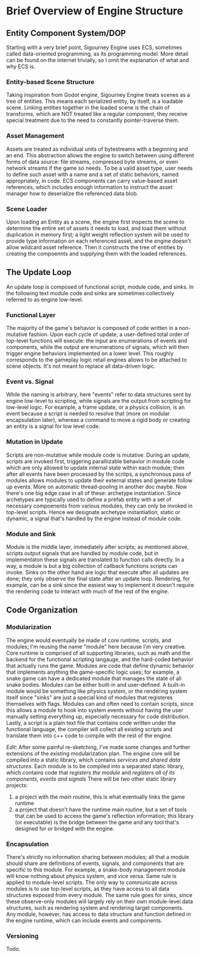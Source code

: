 # Brief Overview of Engine Structure

## Entity Component System/DOP

Starting with a very brief point, Sigourney Engine uses ECS, sometimes called data-oriented programming, as its programming model.
More detail can be found on the internet trivially, so I omit the explanation of what and why ECS is.

### Entity-based Scene Structure

Taking inspiration from Godot engine, Sigourney Engine treats scenes as a tree of entities.
This means each serialized entity, by itself, is a loadable scene.
Linking entities together in the loaded scene is the chain of transforms, which are NOT treated like a regular component; they receive special treatment due to the need to constantly pointer-traverse them.

### Asset Management

Assets are treated as individual units of bytestreams with a beginning and an end.
This abstraction allows the engine to switch between using different forms of data source: file streams, compressed byte streams, or even network streams if the game so needs.
To be a valid asset type, user needs to define such asset with a name and a set of static behaviors, named appropriately, in code.
ECS components can carry value-based asset references, which includes enough information to instruct the asset manager how to deserialize the referenced data blob.

### Scene Loader

Upon loading an Entity as a scene, the engine first inspects the scene to determine the entire set of assets it needs to load, and load them without duplication in memory first; a light weight reflection system will be used to provide type information on each referenced asset, and the engine doesn't allow wildcard asset reference.
Then it constructs the tree of entities by creating the compoennts and supplying them with the loaded references.

## The Update Loop

An update loop is composed of functional script, module code, and sinks.
In the following text module code and sinks are sometimes collectively referred to as engine low-level.

### Functional Layer

The majority of the game's behavior is composed of code written in a non-mutative fashion.
Upon each cycle of update, a user-defined total order of top-level functions will execute: the input are enumerations of events and components, while the output are enumerations of signals, which will then trigger engine behaviors implemented on a lower level.
This roughly corresponds to the gameplay logic retail engines allows to be attached to scene objects.
It's not meant to replace all data-driven logic.

### Event vs. Signal

While the naming is arbitrary, here "events" refer to data structures sent by engine low-level to scripting, while signals are the output from scripting for low-level logic.
For example, a frame update, or a physics collision, is an event because a script is needed to resolve that (more on modular encapsulation later), whereas a command to move a rigid body or creating an entity is a signal for low level code.

### Mutation in Update

Scripts are non-mutative while module code is mutative.
During an update, scripts are invoked first, triggering paralliizable behavior in module code which are only allowed to update internal state within each module; then after all events have been processed by the scritps, a synchronous pass of modules allows modules to update their external states and generate follow up events.
More on automatic thread-pooling in another doc maybe.
Now there's one big edge case in all of these: archetype instantiation.
Since archetypes are typically used to define a prefab entity with a set of necessary compoenents from various modules, they can only be invoked in top-level scripts.
Hence we designate archetype instantiation, static or dynamic, a signal that's handled by the engine instead of module code.

### Module and Sink

Module is the middle layer, immediately after scripts; as mentioned above, scripts output signals that are handled by module code, but in implementaton these signals are translated to function calls directly. 
In a way, a module is but a big collection of callback functions scripts can invoke.
Sinks on the other hand are logic that execute after all updates are done; they only observe the final state after an update loop.
Rendering, for example, can be a sink since the easiest way to implement it doesn't require the rendering code to interact with much of the rest of the engine.

## Code Organization

### Modularization

The engine would eventually be made of core runtime, scripts, and modules; I'm reusing the name "module" here because I'm very creative.
Core runtime is comprised of all supporting libraries, such as math and the backend for the functional scripting langauge, and the hard-coded behavior that actually runs the game.
Modules are code that define dynamic behavior that implements anything the game-specific logic uses; for example, a snake game can have a dedicated module that manages the state of all snake bodies.
Modules can be either built-in and user-defined. 
A built-in module would be something like physics system, or the rendering system itself since "sinks" are just a special kind of modules that registeres themselves with flags.
Modules can and often need to contain scripts, since this allows a module to hook into system events without having the user manually setting everything up, especially necessary for code distribution.
Lastly, a script is a plain text file that contains code written under the functional language, the compiler will collect all existing scripts and translate them into c++ code to compile with the rest of the engine.

 *Edit:* After some painful re-sketching, I've made some changes and further extensions of the existing modularization plan.
 The engine core will be compiled into a static library, which contains *services and shared data structures*.
 Each module is to be compiled into a separated static library, which contains code that *registers the module* and *registers all of its components, events and signals*
 There will be *two* other static library projects: 
 1. a project with the *main routine*, this is what eventually links the game runtime
 2. a project that doesn't have the runtime main routine, but a set of tools that can be used to access the game's reflection information; this library (or executable) is the bridge between the game and any tool that's designed for or bridged with the engine.

### Encapsulation

There's strictly no information sharing between modules; all that a module should share are definitions of events, signals, and components that are specific to this module.
For example, a snake-body management module will know nothing about physics system, and vice versa.
Same rule is applied to module-level scripts.
The only way to communicate across modules is to use top-level scripts, as they have access to all data structures exposed from every module.
The same rule goes for sinks, since these observe-only modules will largely rely on their own module-level data structures, such as rendering system and rendering target components.
Any module, however, has access to data structure and function defined in the engine runtime, which can include events and components.

### Versioning

Todo.

